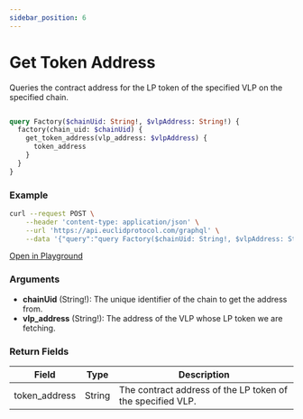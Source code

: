 ```yaml
---
sidebar_position: 6
---
```


# Get Token Address

Queries the contract address for the LP token of the specified VLP on the specified chain.

```graphql

query Factory($chainUid: String!, $vlpAddress: String!) {
  factory(chain_uid: $chainUid) {
    get_token_address(vlp_address: $vlpAddress) {
      token_address
    }
  }
}

```

### Example 

```bash
curl --request POST \
    --header 'content-type: application/json' \
    --url 'https://api.euclidprotocol.com/graphql' \
    --data '{"query":"query Factory($chainUid: String!, $vlpAddress: String!) {\n  factory(chain_uid: $chainUid) {\n    get_token_address(vlp_address: $vlpAddress) {\n      token_address\n    }\n  }\n}","variables":{"chainUid":"nibiru","vlpAddress":"nibi1m4ns69zvkk2zv0946mw298tlky5ckvu08rtxggtg29p784kc5sxqa9u8ly"}}'
```
[Open in Playground](https://api.euclidprotocol.com/?explorerURLState=N4IgJg9gxgrgtgUwHYBcQC4QEcYIE4CeABAGICGUKEhAFACRQAWZAlkgKotjpEDKKeNgHMAhABoidAG4AbAA4BBMGDwIAzmp79BSUQEoiwADpIiRAGYUqtJqyQB9GFx4NmbTmAPHTZokIQo9lQA1sj2ZMqqGjSycuGR6pqSsUoqiV4mvr4hYRFpGpm%2BAL6FJUhFIGIgUmSCZABGMuoYIN5GILbuXO087Ugs9Sx4MO1iJu0pCQUYfQMsAIxwACxIagBsAJwAXlLBwQBMOwAMG0trcADu%2BxsAHCgywQQArFDBUjBHN3goAB5CQighNc5AB2G5LYJQJ5qH5YMgbGA3GQEdomCpFIA)

### Arguments

- **chainUid** (String!): The unique identifier of the chain to get the address from.
- **vlp_address** (String!): The address of the VLP whose LP token we are fetching.

### Return Fields

| Field            | Type   | Description                               |
|------------------|--------|-------------------------------------------|
| token_address      | String | The contract address of the LP token of the specified VLP.      |